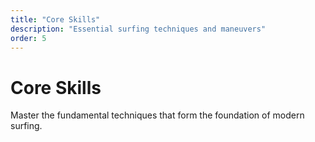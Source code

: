 ```yaml
---
title: "Core Skills"
description: "Essential surfing techniques and maneuvers"
order: 5
---
```


# Core Skills

Master the fundamental techniques that form the foundation of modern surfing.

